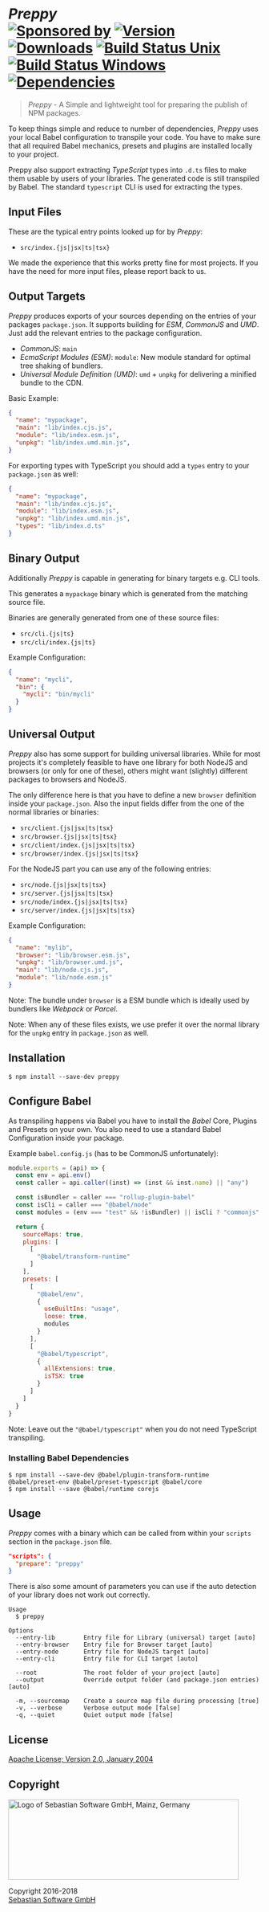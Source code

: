 # *Preppy* <br/>[![Sponsored by][sponsor-img]][sponsor] [![Version][npm-version-img]][npm] [![Downloads][npm-downloads-img]][npm] [![Build Status Unix][travis-img]][travis] [![Build Status Windows][appveyor-img]][appveyor] [![Dependencies][deps-img]][deps]

> *Preppy* - A Simple and lightweight tool for preparing the publish of NPM packages.

[sponsor-img]: https://img.shields.io/badge/Sponsored%20by-Sebastian%20Software-692446.svg
[sponsor]: https://www.sebastian-software.de
[deps]: https://david-dm.org/sebastian-software/preppy
[deps-img]: https://david-dm.org/sebastian-software/preppy.svg
[npm]: https://www.npmjs.com/package/preppy
[npm-downloads-img]: https://img.shields.io/npm/dm/preppy.svg
[npm-version-img]: https://img.shields.io/npm/v/preppy.svg
[travis-img]: https://img.shields.io/travis/sebastian-software/preppy/master.svg?branch=master&label=unix%20build
[appveyor-img]: https://img.shields.io/appveyor/ci/swernerx/preppy/master.svg?label=windows%20build
[travis]: https://travis-ci.org/sebastian-software/preppy
[appveyor]: https://ci.appveyor.com/project/swernerx/preppy/branch/master

To keep things simple and reduce to number of dependencies, *Preppy* uses your local Babel configuration to transpile your code. You have to make sure that all required Babel mechanics, presets and plugins are installed locally to your project.

Preppy also support extracting *TypeScript* types into `.d.ts` files to make them usable by users of your libraries. The generated code is still transpiled by Babel. The standard `typescript` CLI is used for extracting the types.

## Input Files

These are the typical entry points looked up for by *Preppy*:

- `src/index.{js|jsx|ts|tsx}`

We made the experience that this works pretty fine for most projects. If you have the need for more input files, please report back to us.

## Output Targets

*Preppy* produces exports of your sources depending on the entries of your packages `package.json`. It supports building for *ESM*, *CommonJS* and *UMD*. Just add the relevant entries to the package configuration.

- *CommonJS*: `main`
- *EcmaScript Modules (ESM)*: `module`: New module standard for optimal tree shaking of bundlers.
- *Universal Module Definition (UMD)*: `umd` + `unpkg` for delivering a minified bundle to the CDN.

Basic Example:

```json
{
  "name": "mypackage",
  "main": "lib/index.cjs.js",
  "module": "lib/index.esm.js",
  "unpkg": "lib/index.umd.min.js",
}
```

For exporting types with TypeScript you should add a `types` entry to your `package.json` as well:

```json
{
  "name": "mypackage",
  "main": "lib/index.cjs.js",
  "module": "lib/index.esm.js",
  "unpkg": "lib/index.umd.min.js",
  "types": "lib/index.d.ts"
}
```


## Binary Output

Additionally *Preppy* is capable in generating for binary targets e.g. CLI tools.

This generates a `mypackage` binary which is generated from the matching source file.

Binaries are generally generated from one of these source files:

- `src/cli.{js|ts}`
- `src/cli/index.{js|ts}`

Example Configuration:

```json
{
  "name": "mycli",
  "bin": {
    "mycli": "bin/mycli"
  }
}
```


## Universal Output

*Preppy* also has some support for building universal libraries. While for most projects it's completely feasible
to have one library for both NodeJS and browsers (or only for one of these), others might want (slightly) different
packages to browsers and NodeJS.

The only difference here is that you have to define a new `browser` definition inside your `package.json`. Also
the input fields differ from the one of the normal libraries or binaries:

- `src/client.{js|jsx|ts|tsx}`
- `src/browser.{js|jsx|ts|tsx}`
- `src/client/index.{js|jsx|ts|tsx}`
- `src/browser/index.{js|jsx|ts|tsx}`

For the NodeJS part you can use any of the following entries:

- `src/node.{js|jsx|ts|tsx}`
- `src/server.{js|jsx|ts|tsx}`
- `src/node/index.{js|jsx|ts|tsx}`
- `src/server/index.{js|jsx|ts|tsx}`

Example Configuration:

```json
{
  "name": "mylib",
  "browser": "lib/browser.esm.js",
  "unpkg": "lib/browser.umd.js",
  "main": "lib/node.cjs.js",
  "module": "lib/node.esm.js"
}
```

Note: The bundle under `browser` is a ESM bundle which is ideally used by bundlers like *Webpack* or *Parcel*.

Note: When any of these files exists, we use prefer it over the normal library for the `unpkg` entry in `package.json` as well.


## Installation

```console
$ npm install --save-dev preppy
```


## Configure Babel

As transpiling happens via Babel you have to install the *Babel* Core, Plugins and Presets on your own. You also need to use a standard Babel Configuration inside your package.

Example `babel.config.js` (has to be CommonJS unfortunately):

```js
module.exports = (api) => {
  const env = api.env()
  const caller = api.caller((inst) => (inst && inst.name) || "any")

  const isBundler = caller === "rollup-plugin-babel"
  const isCli = caller === "@babel/node"
  const modules = (env === "test" && !isBundler) || isCli ? "commonjs" : false

  return {
    sourceMaps: true,
    plugins: [
      [
        "@babel/transform-runtime"
      ]
    ],
    presets: [
      [
        "@babel/env",
        {
          useBuiltIns: "usage",
          loose: true,
          modules
        }
      ],
      [
        "@babel/typescript",
        {
          allExtensions: true,
          isTSX: true
        }
      ]
    ]
  }
}
```

Note: Leave out the `"@babel/typescript"` when you do not need TypeScript transpiling.

### Installing Babel Dependencies

```console
$ npm install --save-dev @babel/plugin-transform-runtime @babel/preset-env @babel/preset-typescript @babel/core
$ npm install --save @babel/runtime corejs
```


## Usage

*Preppy* comes with a binary which can be called from within your `scripts` section
in the `package.json` file.

```json
"scripts": {
  "prepare": "preppy"
}
```

There is also some amount of parameters you can use if the auto detection of your library does not work out correctly.

```
Usage
  $ preppy

Options
  --entry-lib        Entry file for Library (universal) target [auto]
  --entry-browser    Entry file for Browser target [auto]
  --entry-node       Entry file for NodeJS target [auto]
  --entry-cli        Entry file for CLI target [auto]

  --root             The root folder of your project [auto]
  --output           Override output folder (and package.json entries) [auto]

  -m, --sourcemap    Create a source map file during processing [true]
  -v, --verbose      Verbose output mode [false]
  -q, --quiet        Quiet output mode [false]
```


## License

[Apache License; Version 2.0, January 2004](http://www.apache.org/licenses/LICENSE-2.0)


## Copyright

<img src="https://cdn.rawgit.com/sebastian-software/sebastian-software-brand/0d4ec9d6/sebastiansoftware-en.svg" alt="Logo of Sebastian Software GmbH, Mainz, Germany" width="460" height="160"/>

Copyright 2016-2018<br/>[Sebastian Software GmbH](http://www.sebastian-software.de)
